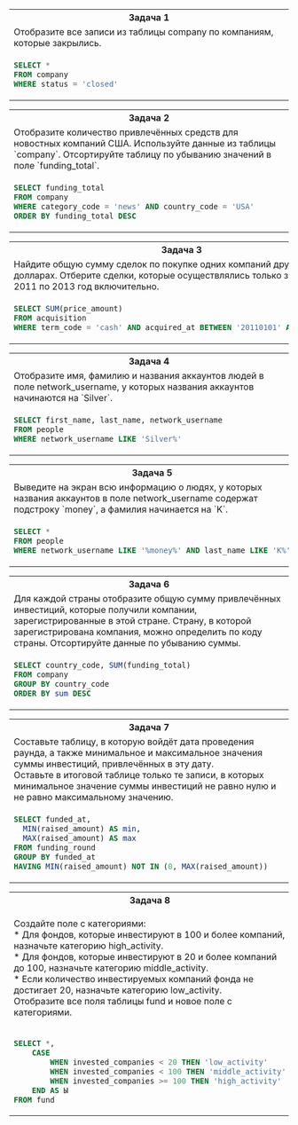 
<table>
<tr>
<th>Задача 1</th>
</tr>
<tr><td>Отобразите все записи из таблицы company по компаниям, которые закрылись.</td></tr>
<tr><td>

```sql
SELECT *
FROM company
WHERE status = 'closed'
```
</tr></td>
</table>

<table>
<tr>
<th>Задача 2</th>
</tr>
<tr><td>Отобразите количество привлечённых средств для новостных компаний США. Используйте данные из таблицы `company`. Отсортируйте таблицу по убыванию значений в поле `funding_total`.</td></tr>
<tr><td>

```sql
SELECT funding_total
FROM company
WHERE category_code = 'news' AND country_code = 'USA'
ORDER BY funding_total DESC
```
</tr></td>
</table>


<table>
<tr>
<th>Задача 3</th>
</tr>
<tr><td>Найдите общую сумму сделок по покупке одних компаний другими в долларах. Отберите сделки, которые осуществлялись только за наличные с 2011 по 2013 год включительно.</td></tr>
<tr><td>

```sql
SELECT SUM(price_amount)
FROM acquisition
WHERE term_code = 'cash' AND acquired_at BETWEEN '20110101' AND '20131231'
```
</tr></td>
</table>

<table>
<tr>
<th>Задача 4</th>
</tr>
<tr><td>Отобразите имя, фамилию и названия аккаунтов людей в поле network_username, у которых названия аккаунтов начинаются на `Silver`.</td></tr>
<tr><td>

```sql
SELECT first_name, last_name, network_username
FROM people
WHERE network_username LIKE 'Silver%'
```
</tr></td>
</table>

<table>
<tr>
<th>Задача 5</th>
</tr>
<tr><td>Выведите на экран всю информацию о людях, у которых названия аккаунтов в поле network_username содержат подстроку `money`, а фамилия начинается на `K`.</td></tr>
<tr><td>

```sql
SELECT *
FROM people
WHERE network_username LIKE '%money%' AND last_name LIKE 'K%'
```
</tr></td>
</table>

<table>
<tr>
<th>Задача 6</th>
</tr>
<tr><td>Для каждой страны отобразите общую сумму привлечённых инвестиций, которые получили компании, зарегистрированные в этой стране. Страну, в которой зарегистрирована компания, можно определить по коду страны. Отсортируйте данные по убыванию суммы.</td></tr>
<tr><td>

```sql
SELECT country_code, SUM(funding_total)
FROM company
GROUP BY country_code
ORDER BY sum DESC
```
</tr></td>
</table>

<table>
<tr>
<th>Задача 7</th>
</tr>
<tr><td>Составьте таблицу, в которую войдёт дата проведения раунда, а также минимальное и максимальное значения суммы инвестиций, привлечённых в эту дату.<br>
Оставьте в итоговой таблице только те записи, в которых минимальное значение суммы инвестиций не равно нулю и не равно максимальному значению.</td></tr>
<tr><td>

```sql
SELECT funded_at,
  MIN(raised_amount) AS min,
  MAX(raised_amount) AS max
FROM funding_round
GROUP BY funded_at
HAVING MIN(raised_amount) NOT IN (0, MAX(raised_amount))
```
</tr></td>
</table>

<table>
<tr>
<th>Задача 8</th>
</tr>
<tr><td>

Создайте поле с категориями:  
    * Для фондов, которые инвестируют в 100 и более компаний, назначьте категорию high_activity.  
    * Для фондов, которые инвестируют в 20 и более компаний до 100, назначьте категорию middle_activity.  
    * Если количество инвестируемых компаний фонда не достигает 20, назначьте категорию low_activity.  
    Отобразите все поля таблицы fund и новое поле с категориями.
    </td></tr>
<tr><td>

```sql
SELECT *,
    CASE
        WHEN invested_companies < 20 THEN 'low_activity'
        WHEN invested_companies < 100 THEN 'middle_activity'
        WHEN invested_companies >= 100 THEN 'high_activity'
    END AS Ы
FROM fund
```
</tr></td>
</table>






